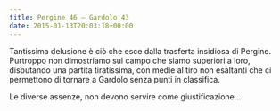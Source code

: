 ```yaml
---
title: Pergine 46 – Gardolo 43
date: 2015-01-13T20:03:18+00:00
---
```

Tantissima delusione è ciò che esce dalla trasferta insidiosa di Pergine.  
Purtroppo non dimostriamo sul campo che siamo superiori a loro, disputando una partita tiratissima, con medie al tiro non esaltanti che ci permettono di tornare a Gardolo senza punti in classifica.

Le diverse assenze, non devono servire come giustificazione…